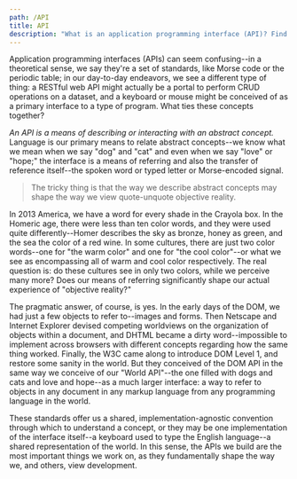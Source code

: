 ```yaml
---
path: /API
title: API
description: "What is an application programming interface (API)? Find out in this article"
---
```

<!-- ---title: API -->

Application programming interfaces (APIs) can seem confusing--in a theoretical sense, we say they're a set of standards, like Morse code or the periodic table; in our day-to-day endeavors, we see a different type of thing: a RESTful web API might actually be a portal to perform CRUD operations on a dataset, and a keyboard or mouse might be conceived of as a primary interface to a type of program. What ties these concepts together?

_An API is a means of describing or interacting with an abstract concept._ Language is our primary means to relate abstract concepts--we know what we mean when we say "dog" and "cat" and even when we say "love" or "hope;" the interface is a means of referring and also the transfer of reference itself--the spoken word or typed letter or Morse-encoded signal. 

> The tricky thing is that the way we describe abstract concepts may shape the way we view quote-unquote objective reality. 

In 2013 America, we have a word for every shade in the Crayola box. In the Homeric age, there were less than ten color words, and they were used quite differently--Homer describes the sky as bronze, honey as green, and the sea the color of a red wine. In some cultures, there are just two color words--one for "the warm color" and one for "the cool color"--or what we see as encompassing all of warm and cool color respectively. The real question is: do these cultures see in only two colors, while we perceive many more? Does our means of referring significantly shape our actual experience of "objective reality?"

The pragmatic answer, of course, is yes. In the early days of the DOM, we had just a few objects to refer to--images and forms. Then Netscape and Internet Explorer devised competing worldviews on the organization of objects within a document, and DHTML became a dirty word--impossible to implement across browsers with different concepts regarding how the same thing worked. Finally, the W3C came along to introduce DOM Level 1, and restore some sanity in the world. But they conceived of the DOM API in the same way we conceive of our "World API"--the one filled with dogs and cats and love and hope--as a much larger interface: a way to refer to objects in any document in any markup language from any programming language in the world. 

These standards offer us a shared, implementation-agnostic convention through which to understand a concept, or they may be one implementation of the interface itself--a keyboard used to type the English language--a shared representation of the world. In this sense, the APIs we build are the most important things we work on, as they fundamentally shape the way we, and others, view development.
